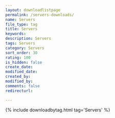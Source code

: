 ```yaml
---
layout: downloadlistpage
permalink: /servers-downloads/
name: Servers
file_type: tag
title: Servers
keywords:
description: Servers
tags: Servers
category: Servers
sort_order: 30
rating: 100
is_hidden: false
create_date:
modified_date:
created_by:
modified_by:
comments: false
redirecturl:

---
```

 {% include downloadbytag.html tag='Servers' %}
